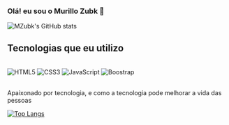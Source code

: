
### Olá! eu sou o Murillo Zubk 👋

![MZubk's GitHub stats](https://github-readme-stats.vercel.app/api?username=mzubk&show_icons=true&theme=tokyonight)

## Tecnologias que eu utilizo

<div style="display: inline_block"><br/>
    <img aling="center" alt="HTML5" src="https://img.shields.io/badge/HTML5-E34F26?style=for-the-badge&logo=html5&logoColor=white">
    <img aling="center" alt="CSS3" src="https://img.shields.io/badge/CSS3-1572B6?style=for-the-badge&logo=css3&logoColor=white">
    <img aling="center" alt="JavaScript" src="https://img.shields.io/badge/JavaScript-323330?style=for-the-badge&logo=javascript&logoColor=F7DF1E">
    <img aling="center" alt="Boostrap" src="https://img.shields.io/badge/Bootstrap-563D7C?style=for-the-badge&logo=bootstrap&logoColor=white">
</div><br/>

Apaixonado por tecnologia, e como a tecnologia pode melhorar a vida das pessoas<br/>

[![Top Langs](https://github-readme-stats.vercel.app/api/top-langs/?username=mzubk&layout=compact)](https://github.com/anuraghazra/github-readme-stats)<br/>

